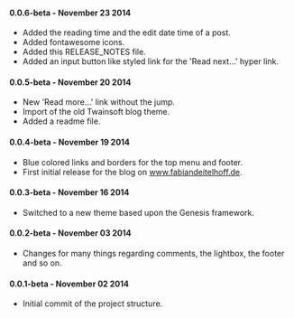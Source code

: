 #### 0.0.6-beta - November 23 2014
* Added the reading time and the edit date time of a post.
* Added fontawesome icons.
* Added this RELEASE_NOTES file.
* Added an input button like styled link for the 'Read next...' hyper link.

#### 0.0.5-beta - November 20 2014
* New 'Read more...' link without the jump.
* Import of the old Twainsoft blog theme.
* Added a readme file.

#### 0.0.4-beta - November 19 2014
* Blue colored links and borders for the top menu and footer.
* First initial release for the blog on www.fabiandeitelhoff.de.

#### 0.0.3-beta - November 16 2014
* Switched to a new theme based upon the Genesis framework.

#### 0.0.2-beta - November 03 2014
* Changes for many things regarding comments, the lightbox, the footer and so on.

#### 0.0.1-beta - November 02 2014
* Initial commit of the project structure.